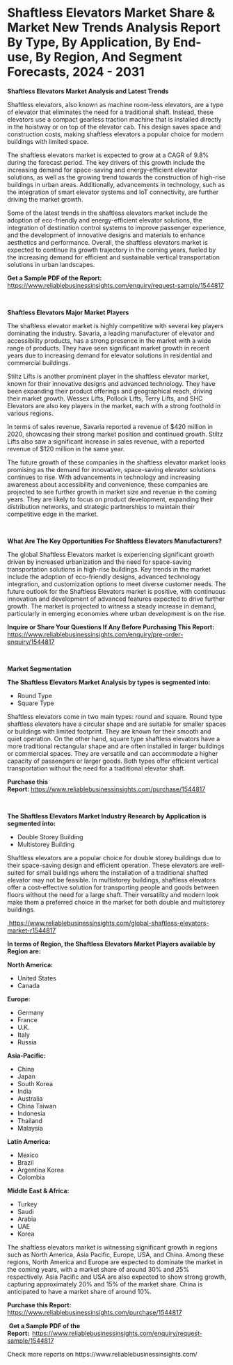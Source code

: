 <p><h1>Shaftless Elevators Market Share & Market New Trends Analysis Report By Type, By Application, By End-use, By Region, And Segment Forecasts, 2024 - 2031</h1></p><p><strong>Shaftless Elevators Market Analysis and Latest Trends</strong></p>
<p><p>Shaftless elevators, also known as machine room-less elevators, are a type of elevator that eliminates the need for a traditional shaft. Instead, these elevators use a compact gearless traction machine that is installed directly in the hoistway or on top of the elevator cab. This design saves space and construction costs, making shaftless elevators a popular choice for modern buildings with limited space.</p><p>The shaftless elevators market is expected to grow at a CAGR of 9.8% during the forecast period. The key drivers of this growth include the increasing demand for space-saving and energy-efficient elevator solutions, as well as the growing trend towards the construction of high-rise buildings in urban areas. Additionally, advancements in technology, such as the integration of smart elevator systems and IoT connectivity, are further driving the market growth.</p><p>Some of the latest trends in the shaftless elevators market include the adoption of eco-friendly and energy-efficient elevator solutions, the integration of destination control systems to improve passenger experience, and the development of innovative designs and materials to enhance aesthetics and performance. Overall, the shaftless elevators market is expected to continue its growth trajectory in the coming years, fueled by the increasing demand for efficient and sustainable vertical transportation solutions in urban landscapes.</p></p>
<p><strong>Get a Sample PDF of the Report:&nbsp;</strong> <a href="https://www.reliablebusinessinsights.com/enquiry/request-sample/1544817">https://www.reliablebusinessinsights.com/enquiry/request-sample/1544817</a></p>
<p>&nbsp;</p>
<p><strong>Shaftless Elevators Major Market Players</strong></p>
<p><p>The shaftless elevator market is highly competitive with several key players dominating the industry. Savaria, a leading manufacturer of elevator and accessibility products, has a strong presence in the market with a wide range of products. They have seen significant market growth in recent years due to increasing demand for elevator solutions in residential and commercial buildings.</p><p>Stiltz Lifts is another prominent player in the shaftless elevator market, known for their innovative designs and advanced technology. They have been expanding their product offerings and geographical reach, driving their market growth. Wessex Lifts, Pollock Lifts, Terry Lifts, and SHC Elevators are also key players in the market, each with a strong foothold in various regions.</p><p>In terms of sales revenue, Savaria reported a revenue of $420 million in 2020, showcasing their strong market position and continued growth. Stiltz Lifts also saw a significant increase in sales revenue, with a reported revenue of $120 million in the same year.</p><p>The future growth of these companies in the shaftless elevator market looks promising as the demand for innovative, space-saving elevator solutions continues to rise. With advancements in technology and increasing awareness about accessibility and convenience, these companies are projected to see further growth in market size and revenue in the coming years. They are likely to focus on product development, expanding their distribution networks, and strategic partnerships to maintain their competitive edge in the market.</p></p>
<p>&nbsp;</p>
<p><strong>What Are The Key Opportunities For Shaftless Elevators Manufacturers?</strong></p>
<p><p>The global Shaftless Elevators market is experiencing significant growth driven by increased urbanization and the need for space-saving transportation solutions in high-rise buildings. Key trends in the market include the adoption of eco-friendly designs, advanced technology integration, and customization options to meet diverse customer needs. The future outlook for the Shaftless Elevators market is positive, with continuous innovation and development of advanced features expected to drive further growth. The market is projected to witness a steady increase in demand, particularly in emerging economies where urban development is on the rise.</p></p>
<p><strong>Inquire or Share Your Questions If Any Before Purchasing This Report:</strong> <a href="https://www.reliablebusinessinsights.com/enquiry/pre-order-enquiry/1544817">https://www.reliablebusinessinsights.com/enquiry/pre-order-enquiry/1544817</a></p>
<p>&nbsp;</p>
<p><strong>Market Segmentation</strong></p>
<p><strong>The Shaftless Elevators Market Analysis by types is segmented into:</strong></p>
<p><ul><li>Round Type</li><li>Square Type</li></ul></p>
<p><p>Shaftless elevators come in two main types: round and square. Round type shaftless elevators have a circular shape and are suitable for smaller spaces or buildings with limited footprint. They are known for their smooth and quiet operation. On the other hand, square type shaftless elevators have a more traditional rectangular shape and are often installed in larger buildings or commercial spaces. They are versatile and can accommodate a higher capacity of passengers or larger goods. Both types offer efficient vertical transportation without the need for a traditional elevator shaft.</p></p>
<p><strong>Purchase this Report:&nbsp;</strong><a href="https://www.reliablebusinessinsights.com/purchase/1544817">https://www.reliablebusinessinsights.com/purchase/1544817</a></p>
<p>&nbsp;</p>
<p><strong>The Shaftless Elevators Market Industry Research by Application is segmented into:</strong></p>
<p><ul><li>Double Storey Building</li><li>Multistorey Building</li></ul></p>
<p><p>Shaftless elevators are a popular choice for double storey buildings due to their space-saving design and efficient operation. These elevators are well-suited for small buildings where the installation of a traditional shafted elevator may not be feasible. In multistorey buildings, shaftless elevators offer a cost-effective solution for transporting people and goods between floors without the need for a large shaft. Their versatility and modern look make them a preferred choice in the market for both double and multistorey buildings.</p></p>
<p><a href="https://www.reliablebusinessinsights.com/global-shaftless-elevators-market-r1544817">&nbsp;https://www.reliablebusinessinsights.com/global-shaftless-elevators-market-r1544817</a></p>
<p><strong>In terms of Region, the Shaftless Elevators Market Players available by Region are:</strong></p>
<p>
    <p> <strong> North America: </strong>
        <ul>
            <li>United States</li>
            <li>Canada</li>
        </ul>
        </p> 
    <p> <strong> Europe: </strong>
        <ul>
            <li>Germany</li>
            <li>France</li>
            <li>U.K.</li>
            <li>Italy</li>
            <li>Russia</li>
        </ul>
        </p> 
    <p> <strong> Asia-Pacific: </strong>
        <ul>
            <li>China</li>
            <li>Japan</li>
            <li>South Korea</li>
            <li>India</li>
            <li>Australia</li>
            <li>China Taiwan</li>
            <li>Indonesia</li>
            <li>Thailand</li>
            <li>Malaysia</li>
        </ul>
        </p> 
    <p> <strong> Latin America: </strong>
        <ul>
            <li>Mexico</li>
            <li>Brazil</li>
            <li>Argentina Korea</li>
            <li>Colombia</li>
        </ul>
        </p> 
    <p> <strong> Middle East & Africa: </strong>
        <ul>
            <li>Turkey</li>
            <li>Saudi</li>
            <li>Arabia</li>
            <li>UAE</li>
            <li>Korea</li>
        </ul>
    </p>
    </p>
<p><p>The shaftless elevators market is witnessing significant growth in regions such as North America, Asia Pacific, Europe, USA, and China. Among these regions, North America and Europe are expected to dominate the market in the coming years, with a market share of around 30% and 25% respectively. Asia Pacific and USA are also expected to show strong growth, capturing approximately 20% and 15% of the market share. China is anticipated to have a market share of around 10%.</p></p>
<p><strong>Purchase this Report: </strong><a href="https://www.reliablebusinessinsights.com/purchase/1544817">https://www.reliablebusinessinsights.com/purchase/1544817</a></p>
<p>&nbsp;<strong>Get a Sample PDF of the Report:&nbsp;&nbsp;</strong><a href="https://www.reliablebusinessinsights.com/enquiry/request-sample/1544817">https://www.reliablebusinessinsights.com/enquiry/request-sample/1544817</a></p>
<p><strong></strong></p>
<p>Check more reports on https://www.reliablebusinessinsights.com/</p>